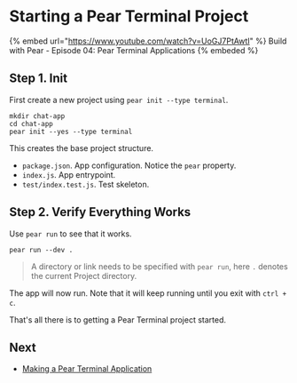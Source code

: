 # Starting a Pear Terminal Project

{% embed url="https://www.youtube.com/watch?v=UoGJ7PtAwtI" %} Build with Pear - Episode 04: Pear Terminal Applications {% embeded %}

## Step 1. Init

First create a new project using `pear init --type terminal`.

```
mkdir chat-app
cd chat-app
pear init --yes --type terminal
```

This creates the base project structure.

- `package.json`. App configuration. Notice the `pear` property.
- `index.js`. App entrypoint.
- `test/index.test.js`. Test skeleton.

## Step 2. Verify Everything Works

Use `pear run` to see that it works.

```
pear run --dev .
```

> A directory or link needs to be specified with `pear run`, here `.` denotes the current Project directory.

The app will now run. Note that it will keep running until you exit with `ctrl + c`.

That's all there is to getting a Pear Terminal project started.


## Next

* [Making a Pear Terminal Application](./making-a-pear-terminal-app.md)
